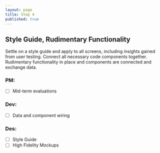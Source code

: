 ```yaml
---
layout: page
title: Step 4
published: true
---
```



## Style Guide, Rudimentary Functionality

Settle on a style guide and apply to all screens, including insights gained from user testing. Connect all necessary code components together. Rudimentary functionality in place and components are connected and exchange data.

### PM:
* [ ] Mid-term evaluations

### Dev:
* [ ] Data and component wiring

### Des:
* [ ] Style Guide
* [ ] High Fidelity Mockups
